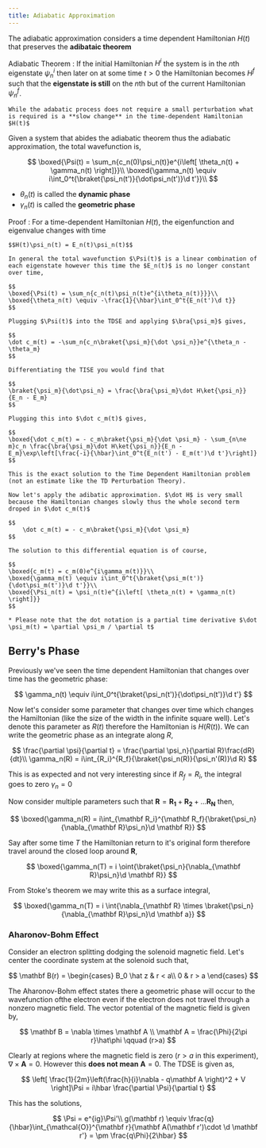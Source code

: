 ```yaml
---
title: Adiabatic Approximation
---
```


The adiabatic approximation considers a time dependent Hamiltonian $H(t)$ that preserves the **adibataic theorem**

Adiabatic Theorem
: If the initial Hamiltonian $H^{i}$ the system is in the $n$th eigenstate $\psi^{i}_n$ then later on at some time $t>0$ the Hamiltonian becomes $H^{f}$ such that the **eigenstate is still** on the $n$th but of the current Hamiltonian $\psi^{f}_n$.

    While the adabatic process does not require a small perturbation what is required is a **slow change** in the time-dependent Hamiltonian $H(t)$

Given a system that abides the adiabatic theorem thus the adiabatic approximation, the total wavefunction is,

$$
    \boxed{\Psi(t) = \sum_n{c_n(0)\psi_n(t)}e^{i\left[ \theta_n(t) + \gamma_n(t) \right]}}\\
    \boxed{\gamma_n(t) \equiv i\int_0^t{\braket{\psi_n(t')}{\dot\psi_n(t')}\d t'}}\\
$$

* $\theta_n(t)$ is called the **dynamic phase**
* $\gamma_n(t)$ is called the **geometric phase**

Proof
: For a time-dependent Hamiltonian $H(t)$, the eigenfunction and eigenvalue changes with time

    $$H(t)\psi_n(t) = E_n(t)\psi_n(t)$$
 
    In general the total wavefunction $\Psi(t)$ is a linear combination of each eigenstate however this time the $E_n(t)$ is no longer constant over time,

    $$
    \boxed{\Psi(t) = \sum_n{c_n(t)\psi_n(t)e^{i\theta_n(t)}}}\\
    \boxed{\theta_n(t) \equiv -\frac{1}{\hbar}\int_0^t{E_n(t')\d t}}
    $$

    Plugging $\Psi(t)$ into the TDSE and applying $\bra{\psi_m}$ gives,

    $$
    \dot c_m(t) = -\sum_n{c_n\braket{\psi_m}{\dot \psi_n}}e^{\theta_n - \theta_m}
    $$

    Differentiating the TISE you would find that

    $$
    \braket{\psi_m}{\dot\psi_n} = \frac{\bra{\psi_m}\dot H\ket{\psi_n}}{E_n - E_m}
    $$

    Plugging this into $\dot c_m(t)$ gives,

    $$
    \boxed{\dot c_m(t) = - c_m\braket{\psi_m}{\dot \psi_m} - \sum_{n\ne m}c_n \frac{\bra{\psi_m}\dot H\ket{\psi_n}}{E_n - E_m}\exp\left[\frac{-i}{\hbar}\int_0^t{E_n(t') - E_m(t')\d t'}\right]}
    $$

    This is the exact solution to the Time Dependent Hamiltonian problem (not an estimate like the TD Perturbation Theory).

    Now let's apply the adibatic approximation. $\dot H$ is very small because the Hamiltonian changes slowly thus the whole second term droped in $\dot c_m(t)$

    $$ 
        \dot c_m(t) = - c_m\braket{\psi_m}{\dot \psi_m}
    $$

    The solution to this differential equation is of course,

    $$
    \boxed{c_m(t) = c_m(0)e^{i\gamma_m(t)}}\\
    \boxed{\gamma_m(t) \equiv i\int_0^t{\braket{\psi_m(t')}{\dot\psi_m(t')}\d t'}}\\
    \boxed{\Psi_n(t) = \psi_n(t)e^{i\left[ \theta_n(t) + \gamma_n(t) \right]}}
    $$

    * Please note that the dot notation is a partial time derivative $\dot \psi_m(t) = \partial \psi_m / \partial t$

## Berry's Phase

Previously we've seen the time dependent Hamiltonian that changes over time has the geometric phase:

$$ \gamma_n(t) \equiv i\int_0^t{\braket{\psi_n(t')}{\dot\psi_n(t')}\d t'} $$

Now let's consider some parameter that changes over time which changes the Hamiltonian (like the size of the width in the infinite square well). Let's denote this parameter as $R(t)$ therefore the Hamiltonian is $H(R(t))$. We can write the geometric phase as an integrate along $R$,

$$
\frac{\partial \psi}{\partial t} = \frac{\partial \psi_n}{\partial R}\frac{dR}{dt}\\
\gamma_n(R) = i\int_{R_i}^{R_f}{\braket{\psi_n(R)}{\psi_n'(R)}\d R}
$$

This is as expected and not very interesting since if $R_f=  R_i$, the integral goes to zero $\gamma_n=0$

Now consider multiple parameters such that $\mathbf{R} = \mathbf{R_1} + \mathbf{R_2} + \dots \mathbf{R_N}$ then,

$$
\boxed{\gamma_n(R) = i\int_{\mathbf R_i}^{\mathbf R_f}{\braket{\psi_n}{\nabla_{\mathbf R}\psi_n}\d \mathbf R}}
$$

Say after some time $T$ the Hamiltonian return to it's original form therefore travel around the closed loop around $\mathbf R$,

$$ 
\boxed{\gamma_n(T) = i \oint{\braket{\psi_n}{\nabla_{\mathbf R}\psi_n}\d \mathbf R}}
$$

From Stoke's theorem we may write this as a surface integral,

$$ 
\boxed{\gamma_n(T) = i \int{\nabla_{\mathbf R} \times \braket{\psi_n}{\nabla_{\mathbf R}\psi_n}\d \mathbf a}}
$$

### Aharonov-Bohm Effect

Consider an electron splitting dodging the solenoid magnetic field. Let's center the coordinate system at the solenoid such that,

$$ 
\mathbf B(r) = \begin{cases}
    B_0 \hat z & r < a\\
    0 & r > a
\end{cases}
$$

The Aharonov-Bohm effect states there a geometric phase will occur to the wavefunction ofthe electron even if the electron does not travel through a nonzero magnetic field. The vector potential of the magnetic field is given by,

$$ 
\mathbf B = \nabla \times \mathbf A \\
\mathbf A = \frac{\Phi}{2\pi r}\hat\phi \qquad (r>a)
$$

Clearly at regions where the magnetic field is zero ($r > a$ in this experiment), $\nabla \times \mathbf A = 0$. However this **does not mean** $\mathbf A = 0$. The TDSE is given as,

$$ \left[ \frac{1}{2m}\left(\frac{h}{i}\nabla - q\mathbf A \right)^2 + V \right]\Psi = i\hbar \frac{\partial \Psi}{\partial t}  $$

This has the solutions,

$$ 
\Psi = e^{ig}\Psi'\\
g(\mathbf r) \equiv \frac{q}{\hbar}\int_{\mathcal{O}}^{\mathbf r}{\mathbf A(\mathbf r')\cdot \d \mathbf r'} = \pm \frac{q\Phi}{2\hbar}
$$
